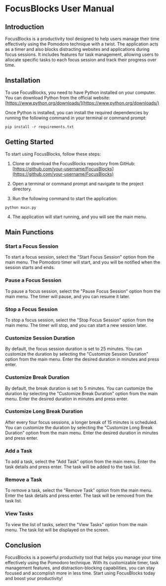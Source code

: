 # FocusBlocks User Manual

## Introduction

FocusBlocks is a productivity tool designed to help users manage their time effectively using the Pomodoro technique with a twist. The application acts as a timer and also blocks distracting websites and applications during focus sessions. It includes features for task management, allowing users to allocate specific tasks to each focus session and track their progress over time.

## Installation

To use FocusBlocks, you need to have Python installed on your computer. You can download Python from the official website: [https://www.python.org/downloads/](https://www.python.org/downloads/)

Once Python is installed, you can install the required dependencies by running the following command in your terminal or command prompt:

```
pip install -r requirements.txt
```

## Getting Started

To start using FocusBlocks, follow these steps:

1. Clone or download the FocusBlocks repository from GitHub: [https://github.com/your-username/FocusBlocks](https://github.com/your-username/FocusBlocks)

2. Open a terminal or command prompt and navigate to the project directory.

3. Run the following command to start the application:

```
python main.py
```

4. The application will start running, and you will see the main menu.

## Main Functions

### Start a Focus Session

To start a focus session, select the "Start Focus Session" option from the main menu. The Pomodoro timer will start, and you will be notified when the session starts and ends.

### Pause a Focus Session

To pause a focus session, select the "Pause Focus Session" option from the main menu. The timer will pause, and you can resume it later.

### Stop a Focus Session

To stop a focus session, select the "Stop Focus Session" option from the main menu. The timer will stop, and you can start a new session later.

### Customize Session Duration

By default, the focus session duration is set to 25 minutes. You can customize the duration by selecting the "Customize Session Duration" option from the main menu. Enter the desired duration in minutes and press enter.

### Customize Break Duration

By default, the break duration is set to 5 minutes. You can customize the duration by selecting the "Customize Break Duration" option from the main menu. Enter the desired duration in minutes and press enter.

### Customize Long Break Duration

After every four focus sessions, a longer break of 15 minutes is scheduled. You can customize the duration by selecting the "Customize Long Break Duration" option from the main menu. Enter the desired duration in minutes and press enter.

### Add a Task

To add a task, select the "Add Task" option from the main menu. Enter the task details and press enter. The task will be added to the task list.

### Remove a Task

To remove a task, select the "Remove Task" option from the main menu. Enter the task details and press enter. The task will be removed from the task list.

### View Tasks

To view the list of tasks, select the "View Tasks" option from the main menu. The task list will be displayed on the screen.

## Conclusion

FocusBlocks is a powerful productivity tool that helps you manage your time effectively using the Pomodoro technique. With its customizable timer, task management features, and distraction-blocking capabilities, you can stay focused and accomplish more in less time. Start using FocusBlocks today and boost your productivity!